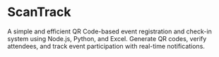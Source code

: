 # ScanTrack
A simple and efficient QR Code-based event registration and check-in system using Node.js, Python, and Excel. Generate QR codes, verify attendees, and track event participation with real-time notifications.
